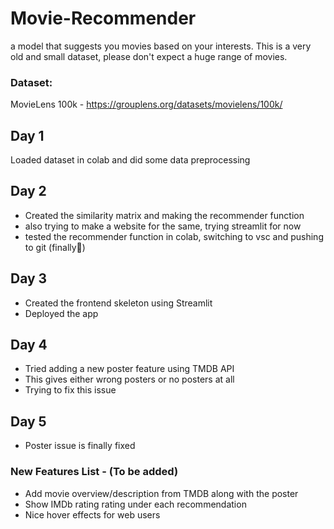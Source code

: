 # Movie-Recommender
a model that suggests you movies based on your interests. This is a very old and small dataset, please don't expect a huge range of movies.

### Dataset: 
MovieLens 100k - https://grouplens.org/datasets/movielens/100k/

## Day 1 
Loaded dataset in colab and did some data preprocessing

## Day 2
- Created the similarity matrix and making the recommender function 
- also trying to make a website for the same, trying streamlit for now
- tested the recommender function in colab, switching to vsc and pushing to git (finally🙏)

## Day 3
- Created the frontend skeleton using Streamlit
- Deployed the app

## Day 4
- Tried adding a new poster feature using TMDB API
- This gives either wrong posters or no posters at all
- Trying to fix this issue

## Day 5
- Poster issue is finally fixed

### New Features List - (To be added)
- Add movie overview/description from TMDB along with the poster
- Show IMDb rating rating under each recommendation
- Nice hover effects for web users